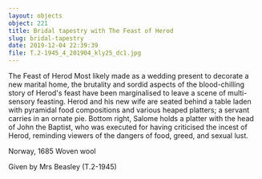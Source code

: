 ```yaml
---
layout: objects
object: 221
title: Bridal tapestry with The Feast of Herod
slug: bridal-tapestry
date: 2019-12-04 22:39:39
file: T.2-1945_4_201904_kly25_dc1.jpg
---
```

The Feast of Herod  Most likely made as a wedding present to decorate a new marital home, the brutality and sordid aspects of the blood-chilling story of Herod's feast have been marginalised to leave a scene of multi-sensory feasting.  Herod and his new wife are seated behind a  table laden with pyramidal food compositions and various heaped platters; a servant carries in an ornate pie. Bottom right, Salome holds a platter with the head of John the Baptist, who was executed for having criticised the incest of Herod, reminding viewers of the dangers of food, greed, and sexual lust.  

Norway, 1685 Woven wool

Given by Mrs Beasley (T.2-1945)
